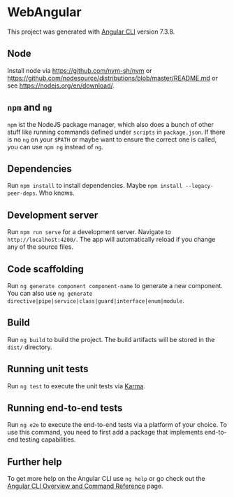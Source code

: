# WebAngular

This project was generated with [Angular CLI](https://github.com/angular/angular-cli) version 7.3.8.

## Node

Install node via <https://github.com/nvm-sh/nvm> or <https://github.com/nodesource/distributions/blob/master/README.md> or see <https://nodejs.org/en/download/>.

## `npm` and `ng`

`npm` ist the NodeJS package manager, which also does a bunch of other stuff like running commands defined under `scripts` in `package.json`.
If there is no `ng` on your `$PATH` or maybe want to ensure the correct one is called, you can use `npm ng` instead of `ng`.

## Dependencies

Run `npm install` to install dependencies.
Maybe `npm install --legacy-peer-deps`.
Who knows.

## Development server

Run `npm run serve` for a development server.
Navigate to `http://localhost:4200/`.
The app will automatically reload if you change any of the source files.

## Code scaffolding

Run `ng generate component component-name` to generate a new component.
You can also use `ng generate directive|pipe|service|class|guard|interface|enum|module`.

## Build

Run `ng build` to build the project.
The build artifacts will be stored in the `dist/` directory.

## Running unit tests

Run `ng test` to execute the unit tests via [Karma](https://karma-runner.github.io).

## Running end-to-end tests

Run `ng e2e` to execute the end-to-end tests via a platform of your choice.
To use this command, you need to first add a package that implements end-to-end testing capabilities.

## Further help

To get more help on the Angular CLI use `ng help` or go check out the [Angular CLI Overview and Command Reference](https://angular.io/cli) page.
